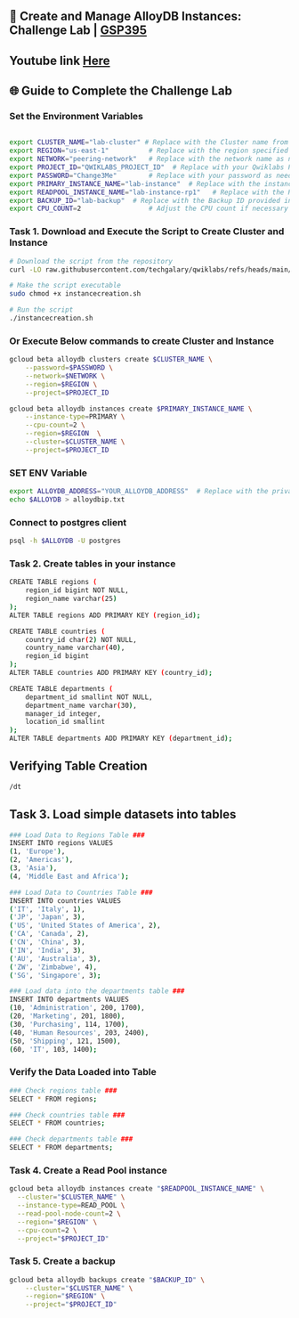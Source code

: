 
## 🚀 Create and Manage AlloyDB Instances: Challenge Lab | [GSP395](https://www.cloudskillsboost.google/focuses/50123?parent=catalog)

## Youtube link [Here](https://www.youtube.com/watch?v=jev4qYDhFS4)

## 🌐 **Guide to Complete the Challenge Lab**

### Set the Environment Variables #######
```bash

export CLUSTER_NAME="lab-cluster" # Replace with the Cluster name from Task 1
export REGION="us-east-1"          # Replace with the region specified in the lab
export NETWORK="peering-network"   # Replace with the network name as needed
export PROJECT_ID="QWIKLABS_PROJECT_ID"  # Replace with your Qwiklabs Project ID
export PASSWORD="Change3Me"        # Replace with your password as needed
export PRIMARY_INSTANCE_NAME="lab-instance"  # Replace with the instance name from Task 1
export READPOOL_INSTANCE_NAME="lab-instance-rp1"   # Replace with the Readpool instance name from the lab
export BACKUP_ID="lab-backup"  # Replace with the Backup ID provided in the lab
export CPU_COUNT=2                 # Adjust the CPU count if necessary
```
### Task 1. Download and Execute the Script to Create Cluster and Instance ###
```bash
# Download the script from the repository
curl -LO raw.githubusercontent.com/techgalary/qwiklabs/refs/heads/main/scripts/instancecreation.sh

# Make the script executable
sudo chmod +x instancecreation.sh

# Run the script
./instancecreation.sh
```
### Or Execute Below commands to create Cluster and Instance ###
```bash
gcloud beta alloydb clusters create $CLUSTER_NAME \
    --password=$PASSWORD \
    --network=$NETWORK \
    --region=$REGION \
    --project=$PROJECT_ID
```
```bash
gcloud beta alloydb instances create $PRIMARY_INSTANCE_NAME \
    --instance-type=PRIMARY \
    --cpu-count=2 \
    --region=$REGION  \
    --cluster=$CLUSTER_NAME \
    --project=$PROJECT_ID
```
### SET ENV Variable ####
```bash
export ALLOYDB_ADDRESS="YOUR_ALLOYDB_ADDRESS"  # Replace with the private IP address of the AlloyDB instance
echo $ALLOYDB > alloydbip.txt
```
### Connect to postgres client ###
``` bash
psql -h $ALLOYDB -U postgres
```
### Task 2. Create tables in your instance ###
``` bash
CREATE TABLE regions (
    region_id bigint NOT NULL,
    region_name varchar(25)
);
ALTER TABLE regions ADD PRIMARY KEY (region_id);
```
```bash
CREATE TABLE countries (
    country_id char(2) NOT NULL,
    country_name varchar(40),
    region_id bigint
);
ALTER TABLE countries ADD PRIMARY KEY (country_id);
```
```bash
CREATE TABLE departments (
    department_id smallint NOT NULL,
    department_name varchar(30),
    manager_id integer,
    location_id smallint
);
ALTER TABLE departments ADD PRIMARY KEY (department_id);
```
## Verifying Table Creation ##
```bash
/dt
```
## Task 3. Load simple datasets into tables ##
``` bash
### Load Data to Regions Table ###
INSERT INTO regions VALUES 
(1, 'Europe'), 
(2, 'Americas'), 
(3, 'Asia'), 
(4, 'Middle East and Africa');
```
```bash
### Load Data to Countries Table ###
INSERT INTO countries VALUES 
('IT', 'Italy', 1), 
('JP', 'Japan', 3), 
('US', 'United States of America', 2), 
('CA', 'Canada', 2), 
('CN', 'China', 3), 
('IN', 'India', 3), 
('AU', 'Australia', 3), 
('ZW', 'Zimbabwe', 4), 
('SG', 'Singapore', 3);
```
```bash
### Load data into the departments table ###
INSERT INTO departments VALUES 
(10, 'Administration', 200, 1700), 
(20, 'Marketing', 201, 1800), 
(30, 'Purchasing', 114, 1700), 
(40, 'Human Resources', 203, 2400), 
(50, 'Shipping', 121, 1500), 
(60, 'IT', 103, 1400);
```

### Verify the Data Loaded into Table ###
```bash
### Check regions table ###
SELECT * FROM regions;
```
```bash
### Check countries table ###
SELECT * FROM countries;
```
```bash
### Check departments table ###
SELECT * FROM departments;
```
### Task 4. Create a Read Pool instance ###
```bash
gcloud beta alloydb instances create "$READPOOL_INSTANCE_NAME" \
  --cluster="$CLUSTER_NAME" \
  --instance-type=READ_POOL \
  --read-pool-node-count=2 \
  --region="$REGION" \
  --cpu-count=2 \
  --project="$PROJECT_ID"
```
### Task 5. Create a backup ###
``` bash
gcloud beta alloydb backups create "$BACKUP_ID" \
    --cluster="$CLUSTER_NAME" \
    --region="$REGION" \
    --project="$PROJECT_ID"
```




